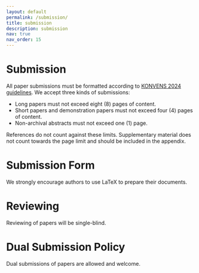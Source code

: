 ```yaml
---
layout: default
permalink: /submission/
title: submission
description: submission
nav: true
nav_order: 15
---
```


# Submission 
All paper submissions must be formatted according to [KONVENS 2024 guidelines](https://konvens-2024.univie.ac.at/calls/call-for-papers). We accept three kinds of submissions:

- Long papers must not exceed eight (8) pages of content. 
- Short papers and demonstration papers must not exceed four (4) pages of content.
- Non-archival abstracts must not exceed one (1) page. 

References do not count against these limits. Supplementary material does not count towards the page limit and should be included in the appendix.


# Submission  Form
We strongly encourage authors to use LaTeX to prepare their documents. 


# Reviewing
Reviewing of papers will be single-blind. 

# Dual Submission Policy
Dual submissions of papers are allowed and welcome.

